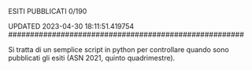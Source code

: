 ESITI PUBBLICATI 0/190 

UPDATED 2023-04-30 18:11:51.419754
######################################################

Si tratta di un semplice script in python per controllare quando sono pubblicati gli esiti (ASN 2021, quinto quadrimestre).

